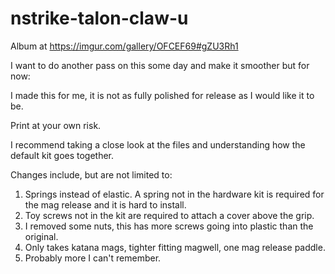 # nstrike-talon-claw-u
Album at https://imgur.com/gallery/OFCEF69#gZU3Rh1 

I want to do another pass on this some day and make it smoother but for now: 

I made this for me, it is not as fully polished for release as I would like it to be. 

Print at your own risk. 

I recommend taking a close look at the files and understanding how the default kit goes together. 

Changes include, but are not limited to:

1. Springs instead of elastic. A spring not in the hardware kit is required for the mag release and it is hard to install. 
2. Toy screws not in the kit are required to attach a cover above the grip. 
3. I removed some nuts, this has more screws going into plastic than the original. 
4. Only takes katana mags, tighter fitting magwell, one mag release paddle. 
5. Probably more I can't remember.
